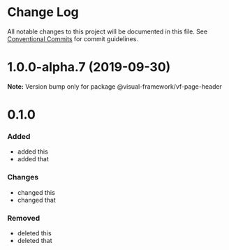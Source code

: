 # Change Log

All notable changes to this project will be documented in this file.
See [Conventional Commits](https://conventionalcommits.org) for commit guidelines.

# 1.0.0-alpha.7 (2019-09-30)

**Note:** Version bump only for package @visual-framework/vf-page-header





# 0.1.0

### Added
- added this
- added that

### Changes

- changed this
- changed that

### Removed

- deleted this
- deleted that
